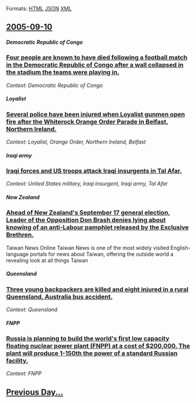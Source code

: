 
Formats: [HTML](2005/09/10/index.html)  [JSON](2005/09/10/index.json)  [XML](2005/09/10/index.xml)  

## [2005-09-10](/news/2005/09/10/index.md)

##### Democratic Republic of Congo
### [ Four people are known to have died following a football match in the Democratic Republic of Congo after a wall collapsed in the stadium the teams were playing in. ](/news/2005/09/10/four-people-are-known-to-have-died-following-a-football-match-in-the-democratic-republic-of-congo-after-a-wall-collapsed-in-the-stadium-the.md)
_Context: Democratic Republic of Congo_

##### Loyalist
### [ Several police have been injured when Loyalist gunmen open fire after the Whiterock Orange Order Parade in Belfast, Northern Ireland. ](/news/2005/09/10/several-police-have-been-injured-when-loyalist-gunmen-open-fire-after-the-whiterock-orange-order-parade-in-belfast-northern-ireland.md)
_Context: Loyalist, Orange Order, Northern Ireland, Belfast_

##### Iraqi army
### [ Iraqi forces and US troops attack Iraqi insurgents in Tal Afar. ](/news/2005/09/10/iraqi-forces-and-us-troops-attack-iraqi-insurgents-in-tal-afar.md)
_Context: United States military, Iraqi insurgent, Iraqi army, Tal Afar_

##### New Zealand
### [ Ahead of New Zealand's September 17 general election, Leader of the Opposition Don Brash denies lying about knowing of an anti-Labour pamphlet released by the Exclusive Brethren. ](/news/2005/09/10/ahead-of-new-zealand-s-september-17-general-election-leader-of-the-opposition-don-brash-denies-lying-about-knowing-of-an-anti-labour-pamph.md)
Taiwan News Online Taiwan News is one of the most widely visited English-language portals for news about Taiwan, offering the outside world a revealing look at all things Taiwan

##### Queensland
### [ Three young backpackers are killed and eight injured in a rural Queensland, Australia bus accident. ](/news/2005/09/10/three-young-backpackers-are-killed-and-eight-injured-in-a-rural-queensland-australia-bus-accident.md)
_Context: Queensland_

##### FNPP
### [ Russia is planning to build the world's first low capacity floating nuclear power plant (FNPP) at a cost of $200,000. The plant will produce 1-150th the power of a standard Russian facility. ](/news/2005/09/10/russia-is-planning-to-build-the-world-s-first-low-capacity-floating-nuclear-power-plant-fnpp-at-a-cost-of-200-000-the-plant-will-produc.md)
_Context: FNPP_

## [Previous Day...](/news/2005/09/9/index.md)

